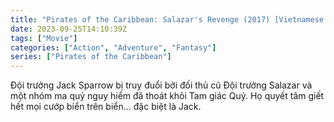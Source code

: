 ```yaml
---
title: "Pirates of the Caribbean: Salazar's Revenge (2017) [Vietnamese Subtitle]"
date: 2023-09-25T14:10:39Z
tags: ["Movie"]
categories: ["Action", "Adventure", "Fantasy"]
series: ["Pirates of the Caribbean"]
---
```


Đội trưởng Jack Sparrow bị truy đuổi bởi đối thủ cũ Đội trưởng Salazar và một nhóm ma quỷ nguy hiểm đã thoát khỏi Tam giác Quỷ. Họ quyết tâm giết hết mọi cướp biển trên biển... đặc biệt là Jack.

<mux-player stream-type="on-demand"
  src="https://kp3d-my.sharepoint.com/personal/ryoo_kp3d_onmicrosoft_com/_layouts/15/download.aspx?share=EQ0AYXrgKsdMs4X7SPCPV20BL_I9a8F_v5d5rjX2orO5zA" metadata-video-title="Pirates of the Caribbean: Salazar's Revenge (2017) [Vietnamese Subtitle]" prefer-playback="mse" controls>
  </mux-player>
  
  
  <script src="https://cdn.jsdelivr.net/npm/@mux/mux-player"></script>
  
 <script id="D02mn7n7aqiid48tX00TxvFP01RRQTQDkiXgyIit8WceoQ" type="application/ld+json">
 {
  "@context": "https://schema.org/",
  "@type": "VideoObject",
  "name": "Pirates of the Caribbean: Salazar's Revenge",
  "contentUrl": "https://stream.mux.com/D02mn7n7aqiid48tX00TxvFP01RRQTQDkiXgyIit8WceoQ.m3u8",
  "thumbnailUrl": "https://www.themoviedb.org/t/p/original/oU8h6jlDHr5GBnxkqk4y9zeooZf.jpg?width=314&fit_mode=preserve&time=25",
  "uploadDate": "2023-09-25T14:10:39Z",
}

</script>